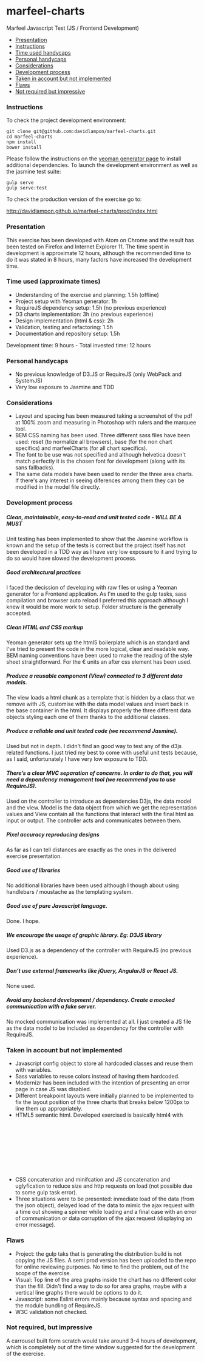 # marfeel-charts
Marfeel Javascript Test (JS / Frontend Development)

* [Presentation](#presentation)
* [Instructions](#instructions)
* [Time used handycaps](#time_used)
* [Personal handycaps](#personal_handycaps)
* [Considerations](#considerations)
* [Development process](#development_proces)
* [Taken in account but not implemented](#account)
* [Flaws](#flaws)
* [Not required but impressive](#impressive)

### <a name="instructions"></a>Instructions

To check the project development environment:

```
git clone git@github.com:davidlampon/marfeel-charts.git
cd marfeel-charts
npm install
bower install
```

Please follow the instructions on the <a href="https://github.com/yeoman/generator-webapp">yeoman generator page</a> to install additional dependencies. To launch the development environment as well as the jasmine test suite:

```
gulp serve
gulp serve:test
```

To check the production version of the exercise go to:

<a href="http://davidlampon.github.io/marfeel-charts/prod/index.html">http://davidlampon.github.io/marfeel-charts/prod/index.html</a>

### <a name="presentation"></a>Presentation

This exercise has been developed with Atom on Chrome and the result has been tested on Firefox and Internet Explorer 11. The time spent in development is approximate 12 hours, although the recommended time to do it was stated in 8 hours, many factors have increased the development time.

### <a name="time_used"></a>Time used (approximate times)
* Understanding of the exercise and planning: 1.5h (offline)
* Project setup with Yeoman generator: 1h
* RequireJS dependency setup: 1.5h (no previous experience)
* D3 charts implementation: 3h (no previous experience)
* Design implementation (html & css): 2h
* Validation, testing and refactoring: 1.5h
* Documentation and repository setup: 1.5h

Development time: 9 hours - Total invested time: 12 hours

### <a name="personal_handycaps"></a>Personal handycaps
* No previous knowledge of D3.JS or RequireJS (only WebPack and SystemJS)
* Very low exposure to Jasmine and TDD

### <a name="considerations"></a>Considerations
* Layout and spacing has been measured taking a screenshot of the pdf at 100% zoom and measuring in Photoshop with rulers and the marquee tool.
* BEM CSS naming has been used. Three different sass files have been used: reset (to normalize all browsers), base (for the non chart specifics) and marfeelCharts (for all chart specifics).
* The font to be use was not specified and although helvetica doesn't match perfectly it is the chosen font for development (along with its sans fallbacks).
* The same data models have been used to render the three area charts. If there's any interest in seeing diferences among them they can be modified in the model file directly.

### <a name="development_proces"></a>Development process

##### Clean, maintainable, easy-to-read and unit tested code - WILL BE A MUST

Unit testing has been implemented to show that the Jasmine workflow is known and the setup of the tests is correct but the project itself has not been developed in a TDD way as I have very low exposure to it and trying to do so would have slowed the development process.

##### Good architectural practices

I faced the decission of developing with raw files or using a Yeoman generator for a Frontend application. As I'm used to the gulp tasks, sass compilation and browser auto reload I preferred this approach although I knew it would be more work to setup. Folder structure is the generally accepted.

##### Clean HTML and CSS markup

Yeoman generator sets up the html5 boilerplate which is an standard and I've tried to present the code in the more logical, clear and readable way. BEM naming conventions have been used to make the reading of the style sheet straightforward. For the € units an after css element has been used.

##### Produce a reusable component (View) connected to 3 different data models.

The view loads a html chunk as a template that is hidden by a class that we remove with JS, customise with the data model values and insert back in the base container in the html. It displays properly the three different data objects styling each one of them thanks to the additional classes.

##### Produce a reliable and unit tested code (we recommend Jasmine).

Used but not in depth. I didn't find an good way to test any of the d3js related functions. I just tried my best to come with useful unit tests because, as I said, unfortunately I have very low exposure to TDD.

##### There’s a clear MVC separation of concerns. In order to do that, you will need a dependency management tool (we recommend you to use RequireJS).

Used on the controller to introduce as dependencies D3js, the data model and the view. Model is the data object from which we get the representation values and View contain all the functions that interact with the final html as input or output. The controller acts and communicates between them.

##### Pixel accuracy reproducing designs

As far as I can tell distances are exactly as the ones in the delivered exercise presentation.

##### Good use of libraries

No additional libraries have been used although I though about using handlebars / moustache as the templating system.

##### Good use of pure Javascript language.

Done. I hope.

##### We encourage the usage of graphic library. Eg: D3JS library

Used D3.js as a dependency of the controller with RequireJS (no previous experience).

##### Don’t use external frameworks like jQuery, AngularJS or React JS.

None used.

##### Avoid any backend development / dependency. Create a mocked communication with a fake server.

No mocked communication was implemented at all. I just created a JS file as the data model to be included as dependency for the controller with RequireJS.

### <a name="account"></a>Taken in account but not implemented
* Javascript config object to store all hardcoded classes and reuse them with variables.
* Sass variables to reuse colors instead of having them hardcoded.
* Modernizr has been included with the intention of presenting an error page in case JS was disabled.
* Different breakpoint layouts were initially planned to be implemented to fix the layout position of the three charts that breaks below 1200px to line them up appropriately.
* HTML5 semantic html. Developed exercised is basically html4 with <svg> tags. Some improvements could be made with template, figure and figcaption tags.
* CSS concatenation and minifcation and JS concatenation and uglyfication to reduce size and http requests on load (not possible due to some gulp task error).
* Three situations were to be presented: inmediate load of the data (from the json object), delayed load of the data to mimic the ajax request with a time out showing a spinner while loading and a final case with an error of communication or data corruption of the ajax request (displaying an error message).

### <a name="flaws"></a>Flaws
* Project: the gulp taks that is generating the distribution build is not copying the JS files. A semi prod version has been uploaded to the repo for online reviewing purposes. No time to find the problem, out of the scope of the exercise.
* Visual: Top line of the area graphs inside the chart has no different color than the fill. Didn't find a way to do so for area graphs, maybe with a vertical line graphs there would be options to do it.
* Javascript: some Eslint errors mainly because syntax and spacing and the module bundling of RequireJS.
* W3C validation not checked.

### <a name="impressive"></a>Not required, but impressive

A carrousel built form scratch would take around 3-4 hours of development, which is completely out of the time window suggested for the development of the exercise. 

